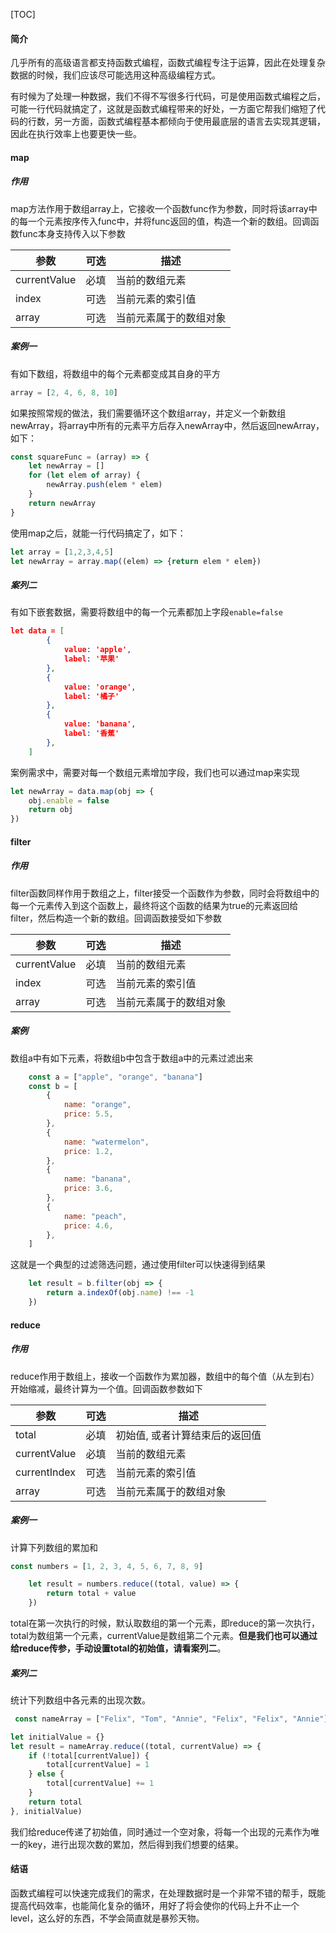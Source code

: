 [TOC]

#### 简介

几乎所有的高级语言都支持函数式编程，函数式编程专注于运算，因此在处理复杂数据的时候，我们应该尽可能选用这种高级编程方式。

有时候为了处理一种数据，我们不得不写很多行代码，可是使用函数式编程之后，可能一行代码就搞定了，这就是函数式编程带来的好处，一方面它帮我们缩短了代码的行数，另一方面，函数式编程基本都倾向于使用最底层的语言去实现其逻辑，因此在执行效率上也要更快一些。

#### map

##### 作用
map方法作用于数组array上，它接收一个函数func作为参数，同时将该array中的每一个元素按序传入func中，并将func返回的值，构造一个新的数组。回调函数func本身支持传入以下参数

| 参数  | 可选  | 描述  |
| ------------ | ------------ | ------------ |
| currentValue  | 必填  | 当前的数组元素  |
| index  | 可选  | 当前元素的索引值  |
| array  | 可选  | 当前元素属于的数组对象  |


##### 案例一
有如下数组，将数组中的每个元素都变成其自身的平方
```JavaScript
array = [2, 4, 6, 8, 10]
```

如果按照常规的做法，我们需要循环这个数组array，并定义一个新数组newArray，将array中所有的元素平方后存入newArray中，然后返回newArray，如下：
```JavaScript
const squareFunc = (array) => {
	let newArray = []
	for (let elem of array) {
		newArray.push(elem * elem)
	}
	return newArray
}
```

使用map之后，就能一行代码搞定了，如下：
```JavaScript
let array = [1,2,3,4,5]
let newArray = array.map((elem) => {return elem * elem})
```

##### 案列二
有如下嵌套数据，需要将数组中的每一个元素都加上字段```enable=false```
```Json
let data = [
        {
            value: 'apple',
            label: '苹果'
        },
        {
            value: 'orange',
            label: '橘子'
        },
        {
            value: 'banana',
            label: '香蕉'
        },
    ]
```

案例需求中，需要对每一个数组元素增加字段，我们也可以通过map来实现
```JavaScript
let newArray = data.map(obj => {
    obj.enable = false
    return obj
})
```

#### filter

##### 作用
filter函数同样作用于数组之上，filter接受一个函数作为参数，同时会将数组中的每一个元素传入到这个函数上，最终将这个函数的结果为true的元素返回给filter，然后构造一个新的数组。回调函数接受如下参数

| 参数  | 可选  | 描述  |
| ------------ | ------------ | ------------ |
| currentValue  | 必填  | 当前的数组元素  |
| index  | 可选  | 当前元素的索引值  |
| array  | 可选  | 当前元素属于的数组对象  |

##### 案例
数组a中有如下元素，将数组b中包含于数组a中的元素过滤出来
```JavaScript
    const a = ["apple", "orange", "banana"]
    const b = [
        {
            name: "orange",
            price: 5.5,
        },
        {
            name: "watermelon",
            price: 1.2,
        },
        {
            name: "banana",
            price: 3.6,
        },
        {
            name: "peach",
            price: 4.6,
        },
    ]
```

这就是一个典型的过滤筛选问题，通过使用filter可以快速得到结果
```JavaScript
    let result = b.filter(obj => {
        return a.indexOf(obj.name) !== -1
    })
```


#### reduce

##### 作用
reduce作用于数组上，接收一个函数作为累加器，数组中的每个值（从左到右）开始缩减，最终计算为一个值。回调函数参数如下

| 参数  | 可选  | 描述  |
| ------------ | ------------ | ------------ |
| total  | 必填  | 初始值, 或者计算结束后的返回值  |
| currentValue  | 必填  | 当前的数组元素  |
| currentIndex  | 可选  | 当前元素的索引值  |
| array  | 可选  | 当前元素属于的数组对象  |

##### 案例一
计算下列数组的累加和
```JavaScript
const numbers = [1, 2, 3, 4, 5, 6, 7, 8, 9]
```

```JavaScript
    let result = numbers.reduce((total, value) => {
        return total + value
    })
```

total在第一次执行的时候，默认取数组的第一个元素，即reduce的第一次执行，total为数组第一个元素，currentValue是数组第二个元素。**但是我们也可以通过给reduce传参，手动设置total的初始值，请看案列二**。

##### 案列二

统计下列数组中各元素的出现次数。
```JavaScript
 const nameArray = ["Felix", "Tom", "Annie", "Felix", "Felix", "Annie"]
```

```JavaScript
let initialValue = {}
let result = nameArray.reduce((total, currentValue) => {
    if (!total[currentValue]) {
        total[currentValue] = 1
    } else {
        total[currentValue] += 1
    }
    return total
}, initialValue)
```

我们给reduce传递了初始值，同时通过一个空对象，将每一个出现的元素作为唯一的key，进行出现次数的累加，然后得到我们想要的结果。

#### 结语
函数式编程可以快速完成我们的需求，在处理数据时是一个非常不错的帮手，既能提高代码效率，也能简化复杂的循环，用好了将会使你的代码上升不止一个level，这么好的东西，不学会简直就是暴殄天物。